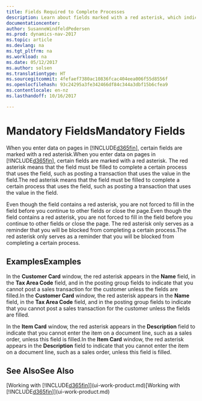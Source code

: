 ```yaml
---
title: Fields Required to Complete Processes
description: Learn about fields marked with a red asterisk, which indicates that they are required and must be filled in to complete a processes.
documentationcenter: 
author: SusanneWindfeldPedersen
ms.prod: dynamics-nav-2017
ms.topic: article
ms.devlang: na
ms.tgt_pltfrm: na
ms.workload: na
ms.date: 05/12/2017
ms.author: solsen
ms.translationtype: HT
ms.sourcegitcommit: 4fefaef7380ac10836fcac404eea006f55d8556f
ms.openlocfilehash: 93c24295a3fe342466df84c344a3dbf15b6cfea9
ms.contentlocale: en-nz
ms.lasthandoff: 10/16/2017

---
```

# <a name="mandatory-fields"></a><span data-ttu-id="b3985-103">Mandatory Fields</span><span class="sxs-lookup"><span data-stu-id="b3985-103">Mandatory Fields</span></span>
<span data-ttu-id="b3985-104">When you enter data on pages in [!INCLUDE[d365fin](includes/d365fin_md.md)], certain fields are marked with a red asterisk.</span><span class="sxs-lookup"><span data-stu-id="b3985-104">When you enter data on pages in [!INCLUDE[d365fin](includes/d365fin_md.md)], certain fields are marked with a red asterisk.</span></span> <span data-ttu-id="b3985-105">The red asterisk means that the field must be filled to complete a certain process that uses the field, such as posting a transaction that uses the value in the field.</span><span class="sxs-lookup"><span data-stu-id="b3985-105">The red asterisk means that the field must be filled to complete a certain process that uses the field, such as posting a transaction that uses the value in the field.</span></span>

<span data-ttu-id="b3985-106">Even though the field contains a red asterisk, you are not forced to fill in the field before you continue to other fields or close the page.</span><span class="sxs-lookup"><span data-stu-id="b3985-106">Even though the field contains a red asterisk, you are not forced to fill in the field before you continue to other fields or close the page.</span></span> <span data-ttu-id="b3985-107">The red asterisk only serves as a reminder that you will be blocked from completing a certain process.</span><span class="sxs-lookup"><span data-stu-id="b3985-107">The red asterisk only serves as a reminder that you will be blocked from completing a certain process.</span></span>

## <a name="examples"></a><span data-ttu-id="b3985-108">Examples</span><span class="sxs-lookup"><span data-stu-id="b3985-108">Examples</span></span>
<span data-ttu-id="b3985-109">In the **Customer Card** window, the red asterisk appears in the **Name** field, in the **Tax Area Code** field, and in the posting group fields to indicate that you cannot post a sales transaction for the customer unless the fields are filled.</span><span class="sxs-lookup"><span data-stu-id="b3985-109">In the **Customer Card** window, the red asterisk appears in the **Name** field, in the **Tax Area Code** field, and in the posting group fields to indicate that you cannot post a sales transaction for the customer unless the fields are filled.</span></span>

<span data-ttu-id="b3985-110">In the **Item Card** window, the red asterisk appears in the **Description** field to indicate that you cannot enter the item on a document line, such as a sales order, unless this field is filled.</span><span class="sxs-lookup"><span data-stu-id="b3985-110">In the **Item Card** window, the red asterisk appears in the **Description** field to indicate that you cannot enter the item on a document line, such as a sales order, unless this field is filled.</span></span>

## <a name="see-also"></a><span data-ttu-id="b3985-111">See Also</span><span class="sxs-lookup"><span data-stu-id="b3985-111">See Also</span></span>
<span data-ttu-id="b3985-112">[Working with [!INCLUDE[d365fin](includes/d365fin_md.md)]](ui-work-product.md)</span><span class="sxs-lookup"><span data-stu-id="b3985-112">[Working with [!INCLUDE[d365fin](includes/d365fin_md.md)]](ui-work-product.md)</span></span>


